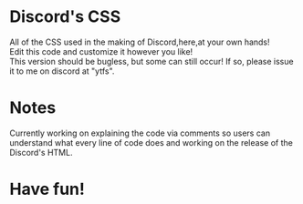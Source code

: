 # Discord's CSS 
 
All of the CSS used in the making of Discord,here,at your own hands! <br>
Edit this code and customize it however you like! <br>
This version should be bugless, but some can still occur! If so, please issue it to me on discord at "ytfs".

# Notes
 Currently working on explaining the code via comments so users can understand what every line of code does and working on the release of the Discord's HTML.
# Have fun!
